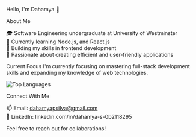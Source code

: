 Hello, I'm Dahamya 👋

About Me

🎓 Software Engineering undergraduate at University of Westminster  
🌱 Currently learning Node.js, and React.js  
💼 Building my skills in frontend development  
🚀 Passionate about creating efficient and user-friendly applications  

Current Focus
I'm currently focusing on mastering full-stack development skills and expanding my knowledge of web technologies.

![Top Languages](https://github-readme-stats.vercel.app/api/top-langs/?username=DahamyaSilva&layout=compact&theme=tokyonight&langs_count=6)

Connect With Me

📫 Email: dahamyapsilva@gmail.com  
💼 LinkedIn: linkedin.com/in/dahamya-s-0b2118295

Feel free to reach out for collaborations!
